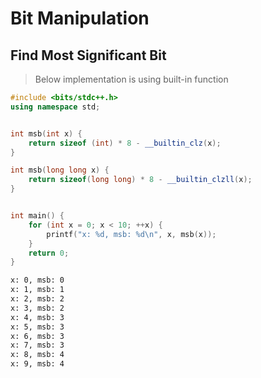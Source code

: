 # Bit Manipulation

## Find Most Significant Bit
> Below implementation is using built-in function

```cpp
#include <bits/stdc++.h>
using namespace std;


int msb(int x) {
    return sizeof (int) * 8 - __builtin_clz(x);
}

int msb(long long x) {
    return sizeof(long long) * 8 - __builtin_clzll(x);
}


int main() {
    for (int x = 0; x < 10; ++x) {
        printf("x: %d, msb: %d\n", x, msb(x));
    }
    return 0;
}
```

```bash
x: 0, msb: 0
x: 1, msb: 1
x: 2, msb: 2
x: 3, msb: 2
x: 4, msb: 3
x: 5, msb: 3
x: 6, msb: 3
x: 7, msb: 3
x: 8, msb: 4
x: 9, msb: 4
```
